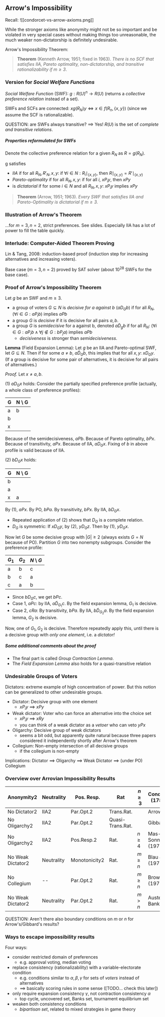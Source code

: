 ## Arrow's Impossibility

Recall: 
![[condorcet-vs-arrow-axioms.png]]

While the stronger axioms like anonymity might not be so important and be violated in very special cases without making things too unreasonable, the much weaker non-dictatorship is definitely undesirable.

Arrow's Impossibility Theorem: 
> **Theorem** (Kenneth Arrow, 1951; fixed in 1963).
> *There is no SCF that satisfies IIA, Pareto optimality, non-dictatorship, and transitive rationalizability if $m \geq 3$*.


### Version for *Social Welfare Functions*
*Social Welfare Function* (SWF): $g: R(U)^n \to R(U)$ (returns a *collective preference relation* instead of a set).

SWFs and SCFs are connected: $x g(R_N) y \Longleftrightarrow x \in f(R_n, \{x, y\})$ (since we assume the SCF is rationalizable).

QUESTION: are SWFs always transitive? ==> Yes! $R(U)$ is the set of *complete and transitive relations*.


##### Properties reformulated for SWFs
Denote the collective preference relation for a given $R_N$ as $R = g(R_N)$.

g satisfies
- *IIA* if for all $R_N, R'_N, x, y$: if $\forall i \in N: R_i \mid_{\{x, y\}}$, then $R\mid_{\{x, y\}} = R'\mid_{\{x, y\}}$
- *Pareto-optimality* if for all $R_N, x, y$: if for all $i$, $x P_i y$, then $x P y$
- is *dictatorial* if for some $i \in N$ and all $R_N, x, y$: $x P_i y$ implies $x P y$

> **Theorem** (Arrow, 1951; 1963).
> *Every SWF that satisfies IIA and Pareto-Optimality is dictatorial if $m\geq 3$.*

### Illustration of Arrow's Theorem
...for $m=3, n=2$, strict preferences. See slides. Especially IIA has a lot of power to fill the table quickly.


### Interlude: Computer-Aided Theorem Proving
Lin & Tang, 2008: induction-based proof (induction step for increasing alternatives and increasing voters).

Base case ($m=3, n=2$) proved by SAT solver (about $10^{28}$ SWFs for the base case).


### Proof of Arrow's Impossibility Theorem
Let $g$ be an SWF and $m \geq 3$.
- a group of voters $G \subseteq N$ is *decisive for a against b* ($a D_G b$) if for all $R_N$, ($\forall i\in G: a P_i b$) implies $a P b$
- a group $G$ is *decisive* if it is decisive for all pairs $a, b$.
- a group $G$ is *semidecisive* for a against b, denoted $a \tilde{D}_g b$ if for all $R_N$: ($\forall i \in G: a P_i b \wedge \forall j \notin G: b P_j a$) implies $a P b$
	- *decisiveness* is stronger than *semidecisiveness*.


**Lemma**  (Field Expansion Lemma): Let $g$ be an IIA and Pareto-optimal SWF, let $G \subseteq N$. Then if for some $a \neq b$, $a \tilde{D}_G b$, this implies that for all $x, y$: $x D_G y$. (If a group is decisive for some pair of alternatives, it is decisive for all pairs of alternatives.)

*Proof.*
Let $x \neq a, b$.

(1) $a D_G x$ holds: Consider the partially specified preference profile (actually, a whole class of preference profiles):

| G   | N \ G |
| --- | ----- |
| a   | b     |
| b   |       |
| x   |       |

Because of the semidecisiveness, $a P b$. Because of Pareto optimality, $b P x$. Because of transitivity, $a P x$. Because of IIA, $a D_G x$. Fixing of $b$ in above profile is valid because of IIA.

(2) $b D_G x$ holds:

| G   | N \ G |
| --- | ----- |
| b   |       |
| a   |       |
| x   | a     |

By (1), $a P x$. By PO, $b P a$. By transitivity, $b P x$. By IIA, $b D_G x$.

- Repeated application of (2) shows that $D_G$ is a complete relation. 
- $D_G$ is symmetric: If $x D_G y$, by (2), $y D_G z$. Then by (1), $y D_G x$.



Now let $G$ be some decisive group with $|G| \geq 2$ (always exists $G=N$ because of PO). Partition $G$ into two nonempty subgroups. Consider the preference profile:

| $G_1$ | $G_2$ | $N \setminus G$ |
| ----- | ----- | --------------- |
| a     | b     | c               |
| b     | c     | a               |
| c     | a     | b               |

- Since $b D_G c$, we get $b P c$.
- Case 1, $a P c$: by IIA, $a \tilde{D}_{G_1} c$. By the field expansion lemma, $G_1$ is decisive.
- Case 2, $c R a$: By transitivity, $b P a$. By IIA, $b \tilde{D}_{G_2} a$. By the field expansion lemma, $G_2$ is decisive.

Now, one of $G_1, G_2$ is decisive. Therefore repeatedly apply this, until there is a decisive group with *only one element*, i.e. a *dictator!*

##### Some additional comments about the proof
- The final part is called *Group Contraction Lemma*.
- The *Field Expansion Lemma* also holds for a quasi-transitive relation


### Undesirable Groups of Voters
Dictators: extreme example of high concentration of power. But this notion can be generalized to other undesirable groups.

- Dictator: Decisive group with one element
	- $x P_i y$ ==> $x P y$
- Weak dictator: Voter who can force an alternative into the choice set
	- $x P_i y$ ==> $x R y$
	- you can think of a weak dictator as a *vetoer* who can veto $y P x$
- Oligarchy: Decisive group of weak dictators
	- seems a bit odd, but apparently quite natural because three papers considered it independently shortly after Arrow's theorem
- Collegium: Non-empty intersection of all decisive groups
	- if the collegium is non-empty

Implications: Dictator ==> Oligarchy ==> Weak Dictator ==> (under PO) Collegium


### Overview over Arrovian Impossibility Results
| Anonymity2        | Neutrality | Pos. Resp.    | Rat              | $n \geq 3$ | Condorcet/May (1785; 1952)       |
| ----------------- | ---------- | ------------- | ---------------- | ---------- | -------------------------------- |
| No Dictator2      | IIA2       | Par.Opt.2     | Trans.Rat.       |            | Arrow (1951)                     |
| No Oligarchy2     | IIA2       | Par.Opt.2     | Quasi-Trans.Rat. |            | Gibbard (1969)                   |
| No Oligarchy2     | IIA2       | Pos.Resp.2    | Rat.             | $n \geq 4$ | Mas-Colell & Sonnenschein (1972) |
| No Weak Dictator2 | Neutrality | Monotonicity2 | Rat.             | $m \geq n$ | Blau & Deb (1977)                |
| No Collegium      | --         | Par.Opt.2     | Rat.             | $m \geq n$ | Brown/Banks (1975, 1995)         |
| No Weak Dictator2 | Neutrality | Par.Opt.2     | Rat.             | $m > n$    | Austen-Smith & Banks (1999)      |

QUESTION: Aren't there also boundary conditions on $m$ or $n$ for Arrow's/Gibbard's results?

### Ways to escape impossibility results
Four ways:
- consider restricted domain of preferences
	- e.g. approval voting, median voting
- replace consistency (rationalizability) with a variable-electorate condition
	- e.g. conditions similar to $\alpha, \beta, \gamma$ for sets of *voters* instead of alternatives
	- ==> basically scoring rules in some sense ([TODO... check this later])
- only require expansion consistency $\gamma$, not contraction consistency $\alpha$
	- top cycle, uncovered set, Banks set, tournament equilibrium set
- weaken both consistency conditions
	- *bipartisan set*, related to mixed strategies in game theory

